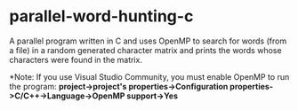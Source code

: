# parallel-word-hunting-c
A parallel program written in C and uses OpenMP to search for words (from a file) in a random generated character matrix and prints the words whose characters were found in the matrix.

 *Note: If you use Visual Studio Community, you must enable OpenMP to run the program:
  **project->project's properties->Configuration properties->C/C++->Language->OpenMP support->Yes**
